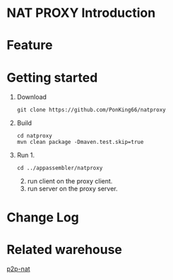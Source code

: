 # NAT PROXY Introduction

# Feature
 
# Getting started

1. Download
   ```shell
   git clone https://github.com/PonKing66/natproxy
    ```
2. Build
   ```shell
   cd natproxy
   mvn clean package -Dmaven.test.skip=true
    ```
3. Run
   1. 
   ```shell
   cd ../appassembler/natproxy
    ```
   2. run client on the proxy client.
   3. run server on the proxy server.
      
# Change Log

# Related warehouse

[p2p-nat](https://gitee.com/TANGMONK-MEAT/p2p-nat)
